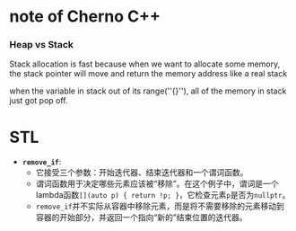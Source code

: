 # note of Cherno C++

### Heap vs Stack

Stack allocation is fast because when we want to allocate some memory, the stack pointer will move and return the memory address like a real stack

when the variable in stack out of its range(''{}''), all of the memory in stack just got pop off.







# STL

* **`remove_if`**:
  - 它接受三个参数：开始迭代器、结束迭代器和一个谓词函数。
  - 谓词函数用于决定哪些元素应该被“移除”。在这个例子中，谓词是一个lambda函数`[](auto p) { return !p; }`，它检查元素`p`是否为`nullptr`。
  - `remove_if`并不实际从容器中移除元素，而是将不需要移除的元素移动到容器的开始部分，并返回一个指向“新的”结束位置的迭代器。
